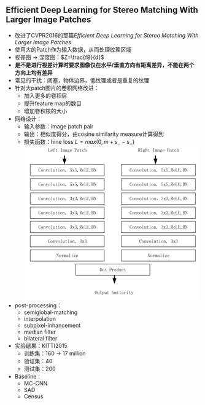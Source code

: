 ## Efficient Deep Learning for Stereo Matching With Larger Image Patches
+ 改进了CVPR2016的那篇*Efficient Deep Learning for Stereo Matching With Larger Image Patches*
+ 使用大的Patch作为输入数据，从而处理纹理区域
+ 视差图 -> 深度图：$Z=\frac{fB}{d}$
+ **是不是进行视差计算时要求图像仅在水平/垂直方向有距离差异，不能在两个方向上均有差异**
+ 常见的干扰：闭塞，物体边界，低纹理或者是重复的纹理
+ 针对大patch图片的卷积网络改进：
  + 加入更多的卷积层
  + 提升feature map的数目
  + 增加卷积核的大小
+ 网络设计：
  + 输入参数：image patch pair
  + 输出：相似度得分，由cosine similarity measure计算得到
  + 损失函数：hine loss $L=max(0,m+s_--s_+)$
 ![](Siamese_network1.png)
+ post-processing：
  + semiglobal-matching
  + interpolation
  + subpixel-inhancement
  + median filter
  + bilateral filter
+ 实验结果：KITTI2015
  + 训练集：160 -> 17 million
  + 验证集：40
  + 测试集：200
+ Baseline：
  + MC-CNN
  + SAD
  + Census